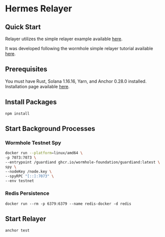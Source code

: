 # Hermes Relayer

## Quick Start

Relayer utilizes the simple relayer example available [here](https://github.com/wormhole-foundation/relayer-engine/tree/main/examples/simple).

It was developed following the wormhole simple relayer tutorial available [here](https://docs.wormhole.com/wormhole/quick-start/tutorials/relayer).

## Prerequisites

You must have Rust, Solana 1.16.16, Yarn, and Anchor 0.28.0 installed. Installation page available [here](https://www.anchor-lang.com/docs/installation).

## Install Packages

`npm install`

## Start Background Processes

### Wormhole Testnet Spy

```bash
docker run --platform=linux/amd64 \
-p 7073:7073 \
--entrypoint /guardiand ghcr.io/wormhole-foundation/guardiand:latest \
spy \
--nodeKey /node.key \
--spyRPC "[::]:7073" \
--env testnet
```

### Redis Persistence

`docker run --rm -p 6379:6379 --name redis-docker -d redis`

## **Start Relayer**

`anchor test`
